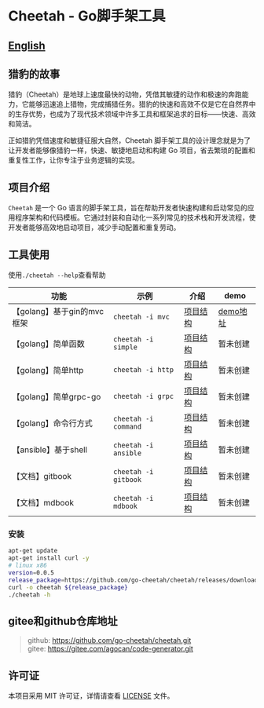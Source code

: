 
# Cheetah - Go脚手架工具

[English](README_en.md)
---

## 猎豹的故事

猎豹（Cheetah）是地球上速度最快的动物，凭借其敏捷的动作和极速的奔跑能力，它能够迅速追上猎物，完成捕猎任务。猎豹的快速和高效不仅是它在自然界中的生存优势，也成为了现代技术领域中许多工具和框架追求的目标——快速、高效和简洁。

正如猎豹凭借速度和敏捷征服大自然，Cheetah 脚手架工具的设计理念就是为了让开发者能够像猎豹一样，快速、敏捷地启动和构建 Go 项目，省去繁琐的配置和重复性工作，让你专注于业务逻辑的实现。

## 项目介绍

`Cheetah` 是一个 Go 语言的脚手架工具，旨在帮助开发者快速构建和启动常见的应用程序架构和代码模板。它通过封装和自动化一系列常见的技术栈和开发流程，使开发者能够高效地启动项目，减少手动配置和重复劳动。

## 工具使用

使用`./cheetah --help`查看帮助

|功能|示例|介绍|demo|
|---|---|---|---|
|【golang】基于gin的mvc框架|`cheetah -i mvc`|[项目结构](./docs/mvc.md)|[demo地址](https://github.com/go-cheetah/mvc-demo)|
|【golang】简单函数|`cheetah -i simple`|[项目结构](./docs/simple.md)|暂未创建|
|【golang】简单http|`cheetah -i http`|[项目结构](./docs/http.md)|暂未创建|
|【golang】简单grpc-go|`cheetah -i grpc`|[项目结构](./docs/grpc-go.md)|暂未创建|
|【golang】命令行方式|`cheetah -i command`|[项目结构](./docs/command.md)|暂未创建|
|【ansible】基于shell|`cheetah -i ansible`|[项目结构](./docs/ansible.md)|暂未创建|
|【文档】gitbook|`cheetah -i gitbook`|[项目结构](./docs/gitbook.md)|暂未创建|
|【文档】mdbook|`cheetah -i mdbook`|[项目结构](./docs/mdbook.md)|暂未创建|

### 安装

```bash
apt-get update 
apt-get install curl -y
# linux x86
version=0.0.5
release_package=https://github.com/go-cheetah/cheetah/releases/download/${version}/cheetah-linux-amd64
curl -o cheetah ${release_package}
./cheetah -h
```

## gitee和github仓库地址

> github: https://github.com/go-cheetah/cheetah.git  
> gitee: https://gitee.com/agocan/code-generator.git  

## 许可证

本项目采用 MIT 许可证，详情请查看 [LICENSE](LICENSE) 文件。